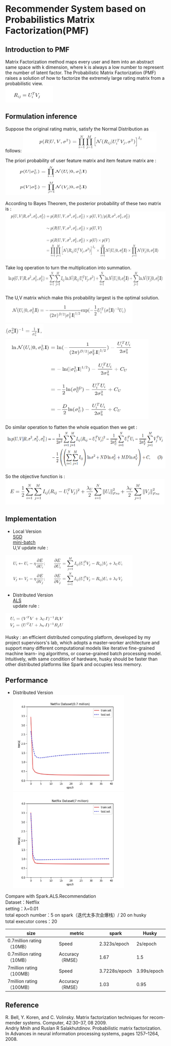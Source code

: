# Recommender System based on Probabilistics Matrix Factorization(PMF)

## Introduction to PMF
Matrix Factorization method maps every user and item into an abstract same space with k dimension, where k is always a low number to represent the number of latent factor.
The Probabilistic Matrix Factorization (PMF) raises a solution of how to factorize the extremely large rating matrix from a probabilistic view.\
<img src="https://raw.githubusercontent.com/chenyb59/Machine-learning/master/recsys/pic/WechatIMG15.png" width="150" height="50">

## Formulation inference
Suppose the original rating matrix,  satisfy the Normal Distribution as follows:
<img src="https://raw.githubusercontent.com/chenyb59/Machine-learning/master/recsys/pic/61550810911_.pic.jpg" width="420" height="65">

The priori probability of user feature matrix and item feature matrix are :\
<img src="https://raw.githubusercontent.com/chenyb59/Machine-learning/master/recsys/pic/71550810919_.pic.jpg" width="300" height="100">

According to Bayes Theorem, the posterior probability of these two matrix is : 
<img src="https://raw.githubusercontent.com/chenyb59/Machine-learning/master/recsys/pic/81550810930_.pic.jpg" width="700" height="150">

Take log operation to turn the multiplication into summation.
<img src="https://raw.githubusercontent.com/chenyb59/Machine-learning/master/recsys/pic/91550810940_.pic.jpg" width="750" height="60">

The U,V matrix which make this probability largest is the optimal solution. 
<img src="https://raw.githubusercontent.com/chenyb59/Machine-learning/master/recsys/pic/101550810951_.pic.jpg" width="400" height="70">\
   <img src="https://raw.githubusercontent.com/chenyb59/Machine-learning/master/recsys/pic/111550811114_.pic.jpg" width="120" height="45">\
<img src="https://raw.githubusercontent.com/chenyb59/Machine-learning/master/recsys/pic/121550811125_.pic.jpg" width="450" height="250">

Do similar operation to flatten the whole equation then we get :
<img src="https://raw.githubusercontent.com/chenyb59/Machine-learning/master/recsys/pic/131550811147_.pic_hd.jpg" width="600" height="120">

So the objective function is : \
<img src="https://raw.githubusercontent.com/chenyb59/Machine-learning/master/recsys/pic/141550811177_.pic.jpg" width="500" height="80">


## Implementation
- Local Version\
[SGD](https://github.com/chenyb59/Machine-learning/tree/master/recsys/sgd_version)\
[mini-batch](https://github.com/chenyb59/Machine-learning/tree/master/recsys/batch_version)\
U,V update rule : 
<img src="https://raw.githubusercontent.com/chenyb59/Machine-learning/master/recsys/pic/161550817151_.pic.jpg" width="400" height="100">

- Distributed Version\
[ALS](https://github.com/chenyb59/Machine-learning/tree/master/recsys/husky_version)\
update rule :
<img src="https://github.com/chenyb59/Machine-learning/blob/master/recsys/pic/171550817176_.pic.jpg" width="200" height="50">

Husky : an efficient distributed computing platform, developed by my project supervisors's lab, which adopts a master-worker architecture and support many different computational models like iterative fine-grained machine learn- ing algorithms, or coarse-grained batch processing model.
Intuitively, with same condition of hardware, husky should be faster than other distributed platforms like Spark and occupies less memory.

## Performance
- Distributed Version\
<img src="https://raw.githubusercontent.com/chenyb59/Machine-learning/master/recsys/pic/rmse.jpg" width="350" height="300"><img src="https://github.com/chenyb59/Machine-learning/blob/master/recsys/pic/rmse_100.jpg" width="350" height="300">

Compare with Spark.ALS.Recommendation\
Dataset：Netflix\
setting：λ=0.01\
total epoch number：5 on spark（迭代太多次会爆栈）/ 20 on husky\
total executor cores：20


size | metric | spark | Husky
---  | ---    | ---   | ---
0.7million rating（10MB）| Speed | 2.323s/epoch | 2s/epoch
0.7million rating（10MB）| Accuracy（RMSE）| 1.67 | 1.5
7million rating（100MB）| Speed | 3.7228s/epoch | 3.99s/epoch
7million rating（100MB）| Accuracy（RMSE）| 1.03 | 0.95
 
## Reference
R. Bell, Y. Koren, and C. Volinsky. Matrix factorization techniques for recom- mender systems. Computer, 42:30–37, 08 2009.\
Andriy Mnih and Ruslan R Salakhutdinov. Probabilistic matrix factorization. In Advances in neural information processing systems, pages 1257–1264, 2008.

